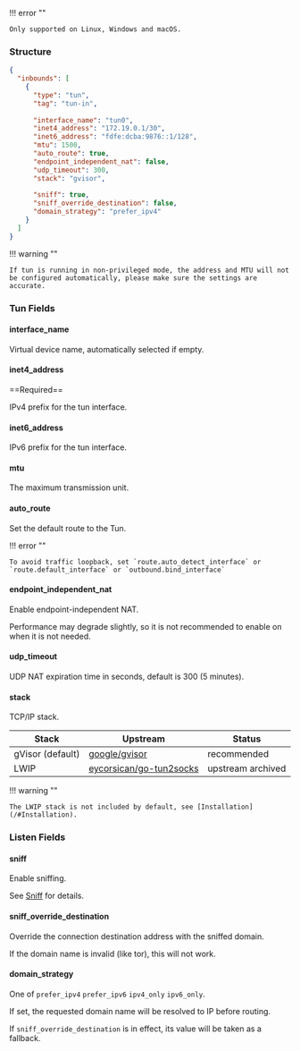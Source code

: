 !!! error ""

    Only supported on Linux, Windows and macOS.

### Structure

```json
{
  "inbounds": [
    {
      "type": "tun",
      "tag": "tun-in",
      
      "interface_name": "tun0",
      "inet4_address": "172.19.0.1/30",
      "inet6_address": "fdfe:dcba:9876::1/128",
      "mtu": 1500,
      "auto_route": true,
      "endpoint_independent_nat": false,
      "udp_timeout": 300,
      "stack": "gvisor",
      
      "sniff": true,
      "sniff_override_destination": false,
      "domain_strategy": "prefer_ipv4"
    }
  ]
}
```

!!! warning ""

    If tun is running in non-privileged mode, the address and MTU will not be configured automatically, please make sure the settings are accurate.

### Tun Fields

#### interface_name

Virtual device name, automatically selected if empty.

#### inet4_address

==Required==

IPv4 prefix for the tun interface.

#### inet6_address

IPv6 prefix for the tun interface.

#### mtu

The maximum transmission unit.

#### auto_route

Set the default route to the Tun.

!!! error ""

    To avoid traffic loopback, set `route.auto_detect_interface` or `route.default_interface` or `outbound.bind_interface`

#### endpoint_independent_nat

Enable endpoint-independent NAT.

Performance may degrade slightly, so it is not recommended to enable on when it is not needed.

#### udp_timeout

UDP NAT expiration time in seconds, default is 300 (5 minutes).

#### stack

TCP/IP stack.

| Stack            | Upstream                                                              | Status            |
|------------------|-----------------------------------------------------------------------|-------------------|
| gVisor (default) | [google/gvisor](https://github.com/google/gvisor)                     | recommended       |
| LWIP             | [eycorsican/go-tun2socks](https://github.com/eycorsican/go-tun2socks) | upstream archived |

!!! warning ""

    The LWIP stack is not included by default, see [Installation](/#Installation).

### Listen Fields

#### sniff

Enable sniffing.

See [Sniff](/configuration/route/sniff/) for details.

#### sniff_override_destination

Override the connection destination address with the sniffed domain.

If the domain name is invalid (like tor), this will not work.

#### domain_strategy

One of `prefer_ipv4` `prefer_ipv6` `ipv4_only` `ipv6_only`.

If set, the requested domain name will be resolved to IP before routing.

If `sniff_override_destination` is in effect, its value will be taken as a fallback.